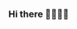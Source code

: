 ### Hi there 👋🏻<g-emoji alias="wave" tone="1">👋🏻</g-emoji>

<!--
**ayush9304/ayush9304** is a ✨ _special_ ✨ repository because its `README.md` (this file) appears on your GitHub profile.

Here are some ideas to get you started:

- 🔭 I’m currently working on ...
- 🌱 I’m currently learning ...
- 👯 I’m looking to collaborate on ...
- 🤔 I’m looking for help with ...
- 💬 Ask me about ...
- 📫 How to reach me: ...
- 😄 Pronouns: ...
- ⚡ Fun fact: ...
-->
<!-- 
![Ayush's GitHub stats](https://github-readme-stats.vercel.app/api?username=ayush9304&count_private=true&show_icons=true&theme=tokyonight)


![Top Langs](https://github-readme-stats.vercel.app/api/top-langs/?username=ayush9304&langs_count=10&show_icons=true&theme=tokyonight&layout=compact) -->

